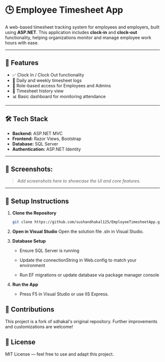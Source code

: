 # 🕒 Employee Timesheet App

A web-based timesheet tracking system for employees and employers, built using **ASP.NET**. This application includes **clock-in** and **clock-out** functionality, helping organizations monitor and manage employee work hours with ease.

---

## 🚀 Features

- ✅ Clock In / Clock Out functionality
- 📅 Daily and weekly timesheet logs
- 🔐 Role-based access for Employees and Admins
- 🧾 Timesheet history view
- 📊 Basic dashboard for monitoring attendance

---

## 🛠️ Tech Stack

- **Backend:** ASP.NET MVC
- **Frontend:** Razor Views, Bootstrap
- **Database:** SQL Server
- **Authentication:** ASP.NET Identity

---

## 📸 Screenshots:

> _Add screenshots here to showcase the UI and core features._

---

## 🚧 Setup Instructions

1. **Clone the Repository**
   ```bash
   git clone https://github.com/sushandhakal125/EmployeeTimesheetApp.git
2. **Open in Visual Studio**
   Open the solution file .sln in Visual Studio.

3. **Database Setup**

   - Ensure SQL Server is running

   - Update the connectionString in Web.config to match your environment

   - Run EF migrations or update database via package manager console

4. **Run the App**
   - Press F5 in Visual Studio or use IIS Express.

## 🤝 Contributions
This project is a fork of sdhakal's original repository. Further improvements and customizations are welcome!

## 📜 License
MIT License — feel free to use and adapt this project.
